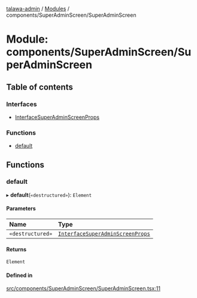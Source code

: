 [talawa-admin](../README.md) / [Modules](../modules.md) / components/SuperAdminScreen/SuperAdminScreen

# Module: components/SuperAdminScreen/SuperAdminScreen

## Table of contents

### Interfaces

- [InterfaceSuperAdminScreenProps](../interfaces/components_SuperAdminScreen_SuperAdminScreen.InterfaceSuperAdminScreenProps.md)

### Functions

- [default](components_SuperAdminScreen_SuperAdminScreen.md#default)

## Functions

### default

▸ **default**(`«destructured»`): `Element`

#### Parameters

| Name | Type |
| :------ | :------ |
| `«destructured»` | [`InterfaceSuperAdminScreenProps`](../interfaces/components_SuperAdminScreen_SuperAdminScreen.InterfaceSuperAdminScreenProps.md) |

#### Returns

`Element`

#### Defined in

[src/components/SuperAdminScreen/SuperAdminScreen.tsx:11](https://github.com/PalisadoesFoundation/talawa-admin/blob/21489da/src/components/SuperAdminScreen/SuperAdminScreen.tsx#L11)
